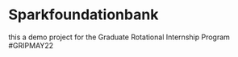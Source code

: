 # Sparkfoundationbank
this a demo project for the Graduate Rotational Internship Program #GRIPMAY22
